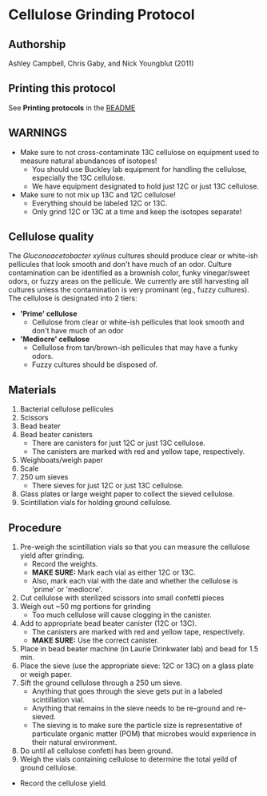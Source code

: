 Cellulose Grinding Protocol
===========================

## Authorship

Ashley Campbell, Chris Gaby, and Nick Youngblut (2011)

## Printing this protocol

See **Printing protocols** in the [README](../README.md#printing-protocols-conversion-of-protocols-to-pdf)

## WARNINGS

* Make sure to not cross-contaminate 13C cellulose on equipment used to measure
natural abundances of isotopes!
	* You should use Buckley lab equipment for handling the cellulose, especially the 13C cellulose.
	* We have equipment designated to hold just 12C or just 13C cellulose.
* Make sure to not mix up 13C and 12C cellulose!
	* Everything should be labeled 12C or 13C.
	* Only grind 12C or 13C at a time and keep the isotopes separate!

## Cellulose quality

The *Gluconoacetobacter xylinus* cultures should produce clear or white-ish pellicules
that look smooth and don't have much of an odor. Culture contamination can be
identified as a brownish color, funky vinegar/sweet odors, or fuzzy areas on the pellicule.
We currently are still harvesting all cultures unless the contamination is very prominant
(eg., fuzzy cultures). The cellulose is designated into 2 tiers:

* __'Prime' cellulose__ 
	* Cellulose from clear or white-ish pellicules that look smooth and  don't have much of an odor
* __'Mediocre' cellulose__ 
	* Cellullose from tan/brown-ish pellicules that may have a funky odors.
	* Fuzzy cultures should be disposed of.


## Materials

1. Bacterial cellulose pellicules
2. Scissors
3. Bead beater
4. Bead beater canisters
	* There are canisters for just 12C or just 13C cellulose.
	* The canisters are marked with red and yellow tape, respectively. 
5. Weighboats/weigh paper
6. Scale
7. 250 um sieves
	* There sieves for just 12C or just 13C cellulose.
8. Glass plates or large weight paper to collect the sieved cellulose.
9. Scintillation vials for holding ground cellulose.


## Procedure

1. Pre-weigh the scintillation vials so that you can measure the cellulose yield after grinding.
	* Record the weights.
	* __MAKE SURE:__  Mark each vial as either 12C or 13C.
	* Also, mark each vial with the date and whether the cellulose is 'prime' or 'mediocre'.
2. Cut cellulose with sterilized scissors into small confetti pieces
3. Weigh out ~50 mg portions for grinding
	* Too much cellulose will cause clogging in the canister. 
4. Add to appropriate bead beater canister (12C or 13C).
	* The canisters are marked with red and yellow tape, respectively. 
	* __MAKE SURE:__ Use the correct canister. 
5. Place in bead beater machine (in Laurie Drinkwater lab) and bead for 1.5 min.
6. Place the sieve (use the appropriate sieve: 12C or 13C) on a glass plate or weigh paper.
7. Sift the ground cellulose through a 250 um sieve.
	* Anything that goes through the sieve gets put in a labeled scintillation vial.
	* Anything that remains in the sieve needs to be re-ground and re-sieved.
	* The sieving is to make sure the particle size is representative of particulate 
	organic matter (POM) that microbes would experience in their natural environment. 
8. Do until all cellulose confetti has been ground.
9. Weigh the vials containing cellulose to determine the total yeild of ground cellulose.
  * Record the cellulose yield.

